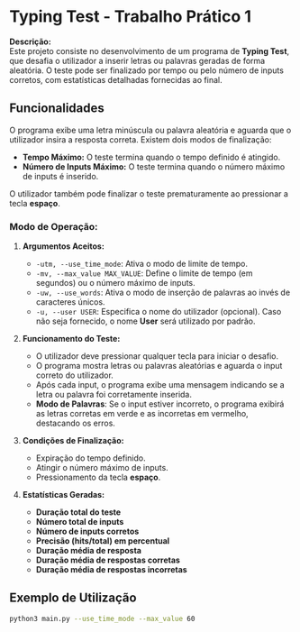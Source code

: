 # Typing Test - Trabalho Prático 1

**Descrição:**  
Este projeto consiste no desenvolvimento de um programa de **Typing Test**, que desafia o utilizador a inserir letras ou palavras geradas de forma aleatória. O teste pode ser finalizado por tempo ou pelo número de inputs corretos, com estatísticas detalhadas fornecidas ao final.

## Funcionalidades

O programa exibe uma letra minúscula ou palavra aleatória e aguarda que o utilizador insira a resposta correta. Existem dois modos de finalização:

- **Tempo Máximo:** O teste termina quando o tempo definido é atingido.
- **Número de Inputs Máximo:** O teste termina quando o número máximo de inputs é inserido.

O utilizador também pode finalizar o teste prematuramente ao pressionar a tecla **espaço**.

### Modo de Operação:

1. **Argumentos Aceitos:**
   - `-utm, --use_time_mode`: Ativa o modo de limite de tempo.
   - `-mv, --max_value MAX_VALUE`: Define o limite de tempo (em segundos) ou o número máximo de inputs.
   - `-uw, --use_words`: Ativa o modo de inserção de palavras ao invés de caracteres únicos.
   - `-u, --user USER`: Especifica o nome do utilizador (opcional). Caso não seja fornecido, o nome **User** será utilizado por padrão.

2. **Funcionamento do Teste:**
   - O utilizador deve pressionar qualquer tecla para iniciar o desafio.
   - O programa mostra letras ou palavras aleatórias e aguarda o input correto do utilizador.
   - Após cada input, o programa exibe uma mensagem indicando se a letra ou palavra foi corretamente inserida.
   - **Modo de Palavras**: Se o input estiver incorreto, o programa exibirá as letras corretas em verde e as incorretas em vermelho, destacando os erros.

3. **Condições de Finalização:**
   - Expiração do tempo definido.
   - Atingir o número máximo de inputs.
   - Pressionamento da tecla **espaço**.

4. **Estatísticas Geradas:**
   - **Duração total do teste**
   - **Número total de inputs**
   - **Número de inputs corretos**
   - **Precisão (hits/total) em percentual**
   - **Duração média de resposta**
   - **Duração média de respostas corretas**
   - **Duração média de respostas incorretas**

## Exemplo de Utilização

```bash
python3 main.py --use_time_mode --max_value 60
